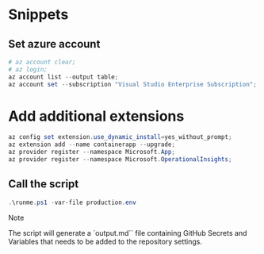 # Snippets

## Set azure account

```powershell
# az account clear;
# az login;
az account list --output table;
az account set --subscription "Visual Studio Enterprise Subscription";
```

# Add additional extensions

```powershell
az config set extension.use_dynamic_install=yes_without_prompt;
az extension add --name containerapp --upgrade;
az provider register --namespace Microsoft.App;
az provider register --namespace Microsoft.OperationalInsights;
```


## Call the script

```powershell
.\runme.ps1 -var-file production.env
```

> [!NOTE]
> The script will generate a `output.md`` file containing GitHub Secrets and Variables that needs to be added to the repository settings.

